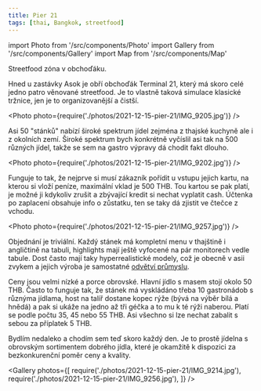 ```yaml
---
title: Pier 21
tags: [thai, Bangkok, streetfood]
---
```


import Photo from '/src/components/Photo'
import Gallery from '/src/components/Gallery'
import Map from '/src/components/Map'

Streetfood zóna v obchoďáku.

<!-- truncate -->

Hned u zastávky Asok je obří obchoďák Terminal 21, který má skoro celé jedno patro věnované streetfood. Je to vlastně taková simulace klasické tržnice, jen je to organizovanější a čistší.

<Photo photo={require('./photos/2021-12-15-pier-21/IMG_9205.jpg')} />

Asi 50 "stánků" nabízí široké spektrum jídel zejména z thajské kuchyně ale i z okolních zemí. Široké spektrum bych konkrétně vyčíslil asi tak na 500 různých jídel, takže se sem na gastro výpravy dá chodit fakt dlouho.

<Photo photo={require('./photos/2021-12-15-pier-21/IMG_9202.jpg')} />

Funguje to tak, že nejprve si musí zákazník pořídit u vstupu jejich kartu, na kterou si vloží peníze, maximální vklad je 500 THB. Tou kartou se pak platí, je možné ji kdykoliv zrušit a zbývající kredit si nechat vyplatit cash. Účtenka po zaplacení obsahuje info o zůstatku, ten se taky dá zjistit ve čtečce z vchodu.

<Photo photo={require('./photos/2021-12-15-pier-21/IMG_9257.jpg')} />

Objednání je triviální. Každý stánek má kompletní menu v thajštině i angličtině na tabuli, highlights mají ještě vyfocené na pár monitorech vedle tabule. Dost často mají taky hyperrealistické modely, což je obecně v asii zvykem a jejich výroba je samostatné [odvětví průmyslu](https://www.youtube.com/watch?v=AmlYPosuECQ).

Ceny jsou velmi nízké a porce obrovské. Hlavní jídlo s masem stojí okolo 50 THB. Často to funguje tak, že stánek má vyskládáno třeba 10 gastronádob s různýma jídlama, host na talíř dostane kopec rýže (bývá na výběr bílá a hnědá) a pak si ukáže na jedno až tři géčka a to mu k té rýži naberou. Platí se podle počtu 35, 45 nebo 55 THB. Asi všechno si lze nechat zabalit s sebou za příplatek 5 THB.

Bydlím nedaleko a chodím sem teď skoro každý den. Je to prostě jídelna s obrovským sortimentem dobrého jídla, které je okamžitě k dispozici za bezkonkurenční poměr ceny a kvality.

<Gallery photos={[
require('./photos/2021-12-15-pier-21/IMG_9214.jpg'),
require('./photos/2021-12-15-pier-21/IMG_9256.jpg'),
]} />

<Map src="https://www.google.com/maps/embed?pb=!1m14!1m8!1m3!1d15502.711226302717!2d100.56023!3d13.7379462!3m2!1i1024!2i768!4f13.1!3m3!1m2!1s0x0%3A0x33ce8f75edc2c9c5!2sPier%2021%20Food%20Court!5e0!3m2!1sen!2sth!4v1639585894243!5m2!1sen!2sth" />
